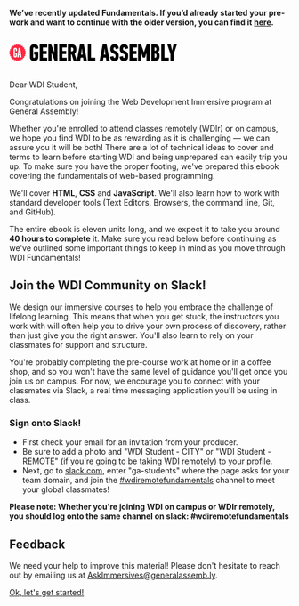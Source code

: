 **We’ve recently updated Fundamentals. If you’d already started your pre-work and want to continue with the older version, you can find it [here](http://fundamentals.generalassemb.ly/v2.1/).**
<br>
<br>

![GA Logo](assets/GA_logo.png)
<br>
<br>

Dear WDI Student,

Congratulations on joining the Web Development Immersive program at General Assembly!

Whether you're enrolled to attend classes remotely (WDIr) or on campus, we hope you find WDI to be as rewarding as it is challenging — we can assure you it will be both! There are a lot of technical ideas to cover and terms to learn before starting WDI and being unprepared can easily trip you up. To make sure you have the proper footing, we've prepared this ebook covering the fundamentals of web-based programming.

We'll cover **HTML**, **CSS** and **JavaScript**.  We'll also learn how to work with standard developer tools (Text Editors, Browsers, the command line, Git, and GitHub).

The entire ebook is eleven units long, and we expect it to take you around **40 hours to complete** it. Make sure you read below before continuing as we've outlined some important things to keep in mind as you move through WDI Fundamentals!


## Join the WDI Community on Slack!

We design our immersive courses to help you embrace the challenge of lifelong learning. This means that when you get stuck, the instructors you work with will often help you to drive your own process of discovery, rather than just give you the right answer. You'll also learn to rely on your classmates for support and structure.

You're probably completing the pre-course work at home or in a coffee shop, and so you won't have the same level of guidance you'll get once you join us on campus. For now, we encourage you to connect with your classmates via Slack, a real time messaging application you'll be using in class.

### Sign onto Slack!

* First check your email for an invitation from your producer.
* Be sure to add a photo and "WDI Student - CITY" or "WDI Student - REMOTE" (if you're going to be taking WDI remotely) to your profile.
* Next, go to [slack.com](https://slack.com/signin), enter "ga-students" where the
  page asks for your team domain, and join the [#wdiremotefundamentals](https://ga-students.slack.com/messages/#wdiremotefundamentals/) channel to meet your global classmates!

**Please note: Whether you're joining WDI on campus or WDIr remotely, you should log onto the same channel on slack: #wdiremotefundamentals**

<!---
![Step-by-step Slack Tutorial](assets/chapter0/slack_tutorial.gif)
-->

## Feedback

We need your help to improve this material!  Please don't hesitate to reach out by emailing us at [AskImmersives@generalassemb.ly](AskImmersives@generalassemb.ly).

[Ok, let's get started!](00_chapter/02_lesson.md)
